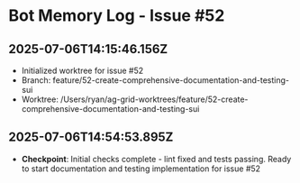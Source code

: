 # Bot Memory Log - Issue #52

## 2025-07-06T14:15:46.156Z

- Initialized worktree for issue #52
- Branch: feature/52-create-comprehensive-documentation-and-testing-sui
- Worktree: /Users/ryan/ag-grid-worktrees/feature/52-create-comprehensive-documentation-and-testing-sui

## 2025-07-06T14:54:53.895Z

- **Checkpoint**: Initial checks complete - lint fixed and tests passing. Ready to start documentation and testing implementation for issue #52

